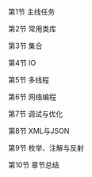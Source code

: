 第1节  主线任务

第2节  常用类库

第3节  集合

第4节  IO

第5节  多线程

第6节  网络编程

第7节  调试与优化

第8节  XML与JSON

第9节  枚举、注解与反射

第10节  章节总结
